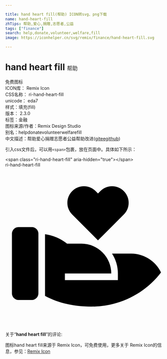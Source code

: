 ```yaml
---

title: hand heart fill(帮助) ICON转svg、png下载
name: hand-heart-fill
zhTips: 帮助,爱心,捐赠,志愿者,公益
tags: ["finance"]
search: help,donate,volunteer,welfare,fill
image: https://iconhelper.cn/svg/remix/finance/hand-heart-fill.svg

---
```


# hand heart fill  <small style="font-size: 60%;font-weight: 100">帮助</small>


<div class="detail-page">
<p>
<span><span class="badge-success badge">免费图标</span> </span>
<br/>
<span>
ICON库：
<span class="badge-secondary badge">Remix Icon</span> 
</span>
<br/>
<span>
CSS名称：
<span class="badge-secondary badge">ri-hand-heart-fill</span> 
</span>
<br/>
<span>
unicode：
<span class="badge-secondary badge">eda7</span> 
<copy-btn content='eda7' btn-title=""></copy-btn>
<copy-btn :content='String.fromCodePoint(parseInt("eda7", 16))' btn-title="复制U"></copy-btn>
</span><br/><span>样式：<span class="badge-light badge">填充(fill)</span></span>
<br/>
<span>
版本：
<span class="badge-secondary badge">2.3.0</span> 
</span><br/><span>标签：<span class="badge-light badge"><router-link to="/tags/finance.html">金融</router-link></span></span>
<br/>
<span>图标来源/作者：<span class="badge-light badge">Remix Design Studio</span></span> 
<br/>
<span>别名：<span class="badge-light badge">help</span><span class="badge-light badge">donate</span><span class="badge-light badge">volunteer</span><span class="badge-light badge">welfare</span><span class="badge-light badge">fill</span></span><br/><span class="zh-detail">中文描述：<span class="badge-primary badge">帮助</span><span class="badge-primary badge">爱心</span><span class="badge-primary badge">捐赠</span><span class="badge-primary badge">志愿者</span><span class="badge-primary badge">公益</span><span class="help-link"><span>帮助改进</span>(<a href="https://gitee.com/liuwave/icon-helper/edit/master/json/remix/finance/hand-heart-fill.json" target="_blank" rel="noopener noreferrer">gitee</a><a href="https://github.com/liuwave/icon-helper/edit/master/json/remix/finance/hand-heart-fill.json" target="_blank" rel="noopener noreferrer">github</a></span>)</span><br/>
</p>
</div>
<div class="alert alert-dark">
  <i class="ri-hand-heart-fill ri-xs"></i>
  <i class="ri-hand-heart-fill ri-sm"></i>
  <i class="ri-hand-heart-fill ri-lg"></i>
  <i class="ri-hand-heart-fill ri-2x"></i>
  <i class="ri-hand-heart-fill ri-3x"></i>
  <i class="ri-hand-heart-fill ri-5x"></i>
  <i class="ri-hand-heart-fill ri-7x"></i>
</div>
<div>
  <p>引入css文件后，可以用<code>&lt;span&gt;</code>包裹，放在页面中。具体如下所示：    
  </p>
  <div class="alert alert-primary" style="font-size: 14px">
    &lt;span class="ri-hand-heart-fill" aria-hidden="true"&gt;&lt;/span&gt;
    <copy-btn content='<span class="ri-hand-heart-fill" aria-hidden="true"></span>'></copy-btn>
  </div>
  <div class="alert alert-secondary">
    <i class="ri-hand-heart-fill"
    style="font-size: 24px"
    aria-hidden="true"></i> ri-hand-heart-fill
    <copy-btn content="ri-hand-heart-fill" btn-title="复制图标名称"></copy-btn>
  </div>
</div>
<div id="svg" class="svg-wrap">
<svg xmlns="http://www.w3.org/2000/svg" viewBox="0 0 24 24">
    <g>
        <path fill="none" d="M0 0h24v24H0z"/>
        <path d="M9.33 11.5h2.17A4.5 4.5 0 0 1 16 16H8.999L9 17h8v-1a5.578 5.578 0 0 0-.886-3H19a5 5 0 0 1 4.516 2.851C21.151 18.972 17.322 21 13 21c-2.761 0-5.1-.59-7-1.625L6 10.071A6.967 6.967 0 0 1 9.33 11.5zM4 9a1 1 0 0 1 .993.883L5 10V19a1 1 0 0 1-1 1H2a1 1 0 0 1-1-1v-9a1 1 0 0 1 1-1h2zm9.646-5.425L14 3.93l.354-.354a2.5 2.5 0 1 1 3.535 3.536L14 11l-3.89-3.89a2.5 2.5 0 1 1 3.536-3.535z"/>
    </g>
</svg>

</div>
<detail full-name='ri-hand-heart-fill'></detail>  
<div class="icon-detail__container">
<p>关于“<b>hand heart fill</b>”的评论:</p>
</div>
<Vssue title="关于“hand heart fill”的评论" />    
<div><p>图标hand heart fill来源于 Remix Icon，可免费使用，更多关于  Remix Icon的信息，参见：<a target="_blank" href="https://iconhelper.cn/remix.html">Remix Icon</a>
</p></div>
